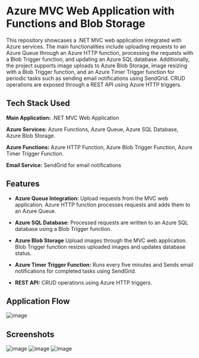 
# Azure MVC Web Application with Functions and Blob Storage

This repository showcases a .NET MVC web application integrated with Azure services. The main functionalities include uploading requests to an Azure Queue through an Azure HTTP function, processing the requests with a Blob Trigger function, and updating an Azure SQL database. Additionally, the project supports image uploads to Azure Blob Storage, image resizing with a Blob Trigger function, and an Azure Timer Trigger function for periodic tasks such as sending email notifications using SendGrid. CRUD operations are exposed through a REST API using Azure HTTP triggers.


## Tech Stack Used

**Main Application:** .NET MVC Web Application

**Azure Services:** 
Azure Functions,
Azure Queue,
Azure SQL Database,
Azure Blob Storage.

**Azure Functions:** Azure HTTP Function,
Azure Blob Trigger Function,
Azure Timer Trigger Function.

**Email Service:** SendGrid for email notifications



## Features

- **Azure Queue Integration:** Upload requests from the MVC web application.
    Azure HTTP function processes requests and adds them to an Azure Queue.

- **Azure SQL Database:** Processed requests are written to an Azure SQL database using a Blob Trigger function.

- **Azure Blob Storage** Upload images through the MVC web application.
    Blob Trigger function resizes uploaded images and updates database status.

- **Azure Timer Trigger Function:** Runs every five minutes and    Sends email notifications for completed tasks using SendGrid. 

- **REST API:** CRUD operations using Azure HTTP triggers. 


## Application Flow

![image](https://github.com/pruthvis942/AzureFunctionProject/assets/154806202/c48162f1-939d-47ab-80d4-475c83be5b05)

## Screenshots

![image](https://github.com/pruthvis942/AzureFunctionProject/assets/154806202/a3445642-ae6b-4922-9be2-552bc12a76de)
![image](https://github.com/pruthvis942/AzureFunctionProject/assets/154806202/f8e45f97-4a78-4c0c-9e60-8acf77338806)
![image](https://github.com/pruthvis942/AzureFunctionProject/assets/154806202/5e9d2cdd-1831-419d-a33d-8f7763408ec6)

